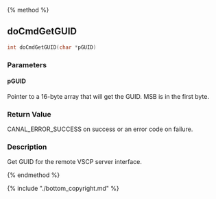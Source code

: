 
{% method %}
## doCmdGetGUID

```c
int doCmdGetGUID(char *pGUID)
```

### Parameters

#### pGUID
Pointer to a 16-byte array that will get the GUID. MSB is in the first byte.

### Return Value
CANAL_ERROR_SUCCESS on success or an error code on failure.

### Description
Get GUID for the remote VSCP server interface. 

{% endmethod %}

{% include "./bottom_copyright.md" %}
